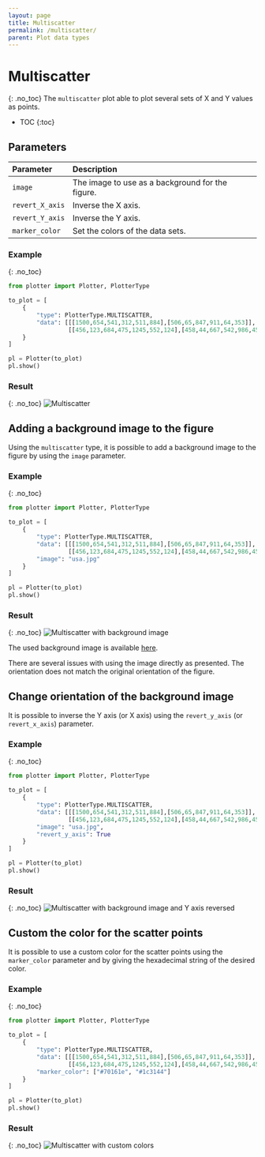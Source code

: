 ```yaml
---
layout: page
title: Multiscatter
permalink: /multiscatter/
parent: Plot data types
---
```

# Multiscatter
{: .no_toc}
The `multiscatter` plot able to plot several sets of X and Y values as points.

- TOC
{:toc}

## Parameters

| Parameter       | Description                                      |
| :-------        | :------                                          |
| `image`         | The image to use as a background for the figure. |
| `revert_X_axis` | Inverse the X axis.                              |
| `revert_Y_axis` | Inverse the Y axis.                              |
| `marker_color`  | Set the colors of the data sets.                 |

### Example
{: .no_toc}
```python
from plotter import Plotter, PlotterType

to_plot = [
    {
        "type": PlotterType.MULTISCATTER,
        "data": [[[1500,654,541,312,511,884],[506,65,847,911,64,353]],
                 [[456,123,684,475,1245,552,124],[458,44,667,542,986,45,788]]]
    }
]

pl = Plotter(to_plot)
pl.show()
```

### Result
{: .no_toc}
![Multiscatter](/img/multiscatter.png)

## Adding a background image to the figure
Using the `multiscatter` type, it is possible to add a background image to the
figure by using the `image` parameter.

### Example
{: .no_toc}
```python
from plotter import Plotter, PlotterType

to_plot = [
    {
        "type": PlotterType.MULTISCATTER,
        "data": [[[1500,654,541,312,511,884],[506,65,847,911,64,353]],
                 [[456,123,684,475,1245,552,124],[458,44,667,542,986,45,788]]]
        "image": "usa.jpg"
    }
]

pl = Plotter(to_plot)
pl.show()
```

### Result
{: .no_toc}
![Multiscatter with background image](/img/multiscatter_with_img.png)

The used background image is available [here]({{site.baseurl}}/img/usa.jpg).

There are several issues with using the image directly as presented. The
orientation does not match the original orientation of the figure.

## Change orientation of the background image
It is possible to inverse the Y axis (or X axis) using the `revert_y_axis` (or
`revert_x_axis`) parameter.

### Example
{: .no_toc}
```python
from plotter import Plotter, PlotterType

to_plot = [
    {
        "type": PlotterType.MULTISCATTER,
        "data": [[[1500,654,541,312,511,884],[506,65,847,911,64,353]],
                 [[456,123,684,475,1245,552,124],[458,44,667,542,986,45,788]]]
        "image": "usa.jpg",
        "revert_y_axis": True
    }
]

pl = Plotter(to_plot)
pl.show()
```

### Result
{: .no_toc}
![Multiscatter with background image and Y axis reversed](/img/multiscatter_with_img_y_reverted.png)

## Custom the color for the scatter points
It is possible to use a custom color for the scatter points using the
`marker_color` parameter and by giving the hexadecimal string of the desired
color.

### Example
{: .no_toc}
```python
from plotter import Plotter, PlotterType

to_plot = [
    {
        "type": PlotterType.MULTISCATTER,
        "data": [[[1500,654,541,312,511,884],[506,65,847,911,64,353]],
                 [[456,123,684,475,1245,552,124],[458,44,667,542,986,45,788]]],
        "marker_color": ["#70161e", "#1c3144"]
    }
]

pl = Plotter(to_plot)
pl.show()
```

### Result
{: .no_toc}
![Multiscatter with custom colors](/img/multiscatter_color.png)
